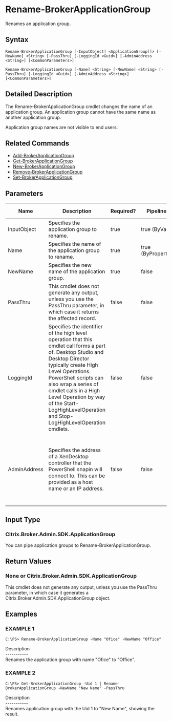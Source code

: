 ﻿# Rename-BrokerApplicationGroup

   Renames an application group.

## Syntax
```
Rename-BrokerApplicationGroup [-InputObject] <ApplicationGroup[]> [-NewName] <String> [-PassThru] [-LoggingId <Guid>] [-AdminAddress <String>] [<CommonParameters>]

Rename-BrokerApplicationGroup [-Name] <String> [-NewName] <String> [-PassThru] [-LoggingId <Guid>] [-AdminAddress <String>] [<CommonParameters>]
```

## Detailed Description
   The Rename-BrokerApplicationGroup cmdlet changes the name of an application group. An application group cannot have the same name as another application group.

Application group names are not visible to end users.

## Related Commands
  * [Add-BrokerApplicationGroup](Add-BrokerApplicationGroup/)
  * [Get-BrokerApplicationGroup](Get-BrokerApplicationGroup/)
  * [New-BrokerApplicationGroup](New-BrokerApplicationGroup/)
  * [Remove-BrokerApplicationGroup](Remove-BrokerApplicationGroup/)
  * [Set-BrokerApplicationGroup](Set-BrokerApplicationGroup/)
## Parameters

| Name   | Description | Required? | Pipeline Input | Default Value |
| --- | --- | --- | --- | --- |
| InputObject | Specifies the application group to rename. | true | true (ByValue) | nul |
| Name | Specifies the name of the application group to rename. | true | true (ByPropertyName) | null |
| NewName | Specifies the new name of the application group. | true | false |  |
| PassThru | This cmdlet does not generate any output, unless you use the PassThru parameter, in which case it returns the affected record. | false | false | False |
| LoggingId | Specifies the identifier of the high level operation that this cmdlet call forms a part of. Desktop Studio and Desktop Director typically create High Level Operations. PowerShell scripts can also wrap a series of cmdlet calls in a High Level Operation by way of the Start-LogHighLevelOperation and Stop-LogHighLevelOperation cmdlets. | false | false |  |
| AdminAddress | Specifies the address of a XenDesktop controller that the PowerShell snapin will connect to. This can be provided as a host name or an IP address. | false | false | Localhost. Once a value is provided by any cmdlet, this value will become the default. |

## Input Type
### Citrix.Broker.Admin.SDK.ApplicationGroup
   You can pipe application groups to Rename-BrokerApplicationGroup.
## Return Values
### None or Citrix.Broker.Admin.SDK.ApplicationGroup
   This cmdlet does not generate any output, unless you use the PassThru parameter, in which case it generates a Citrix.Broker.Admin.SDK.ApplicationGroup object.
## Examples

### EXAMPLE 1
```
C:\PS> Rename-BrokerApplicationGroup -Name "Ofice" -NewName "Office"
```
   Description<br>-----------<br>Renames the application group with name "Ofice" to "Office".
### EXAMPLE 2
```
C:\PS> Get-BrokerApplicationGroup -Uid 1 | Rename-BrokerApplicationGroup -NewName "New Name" -PassThru
```
   Description<br>-----------<br>Renames application group with the Uid 1 to "New Name", showing the result.
